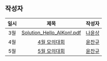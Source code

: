 ## 작성자

|일시|제목|작성자|
|:-:|:-:|:-:|
|3월|[Solution_Hello_AlKon!.pdf](Solution_Hello_AlKon!.pdf)|[나윤상](https://github.com/nayounsang)|
|4월|[4월 모의대회](Solution_April_Practice.pdf)|[윤찬규](https://github.com/dldyou)|
|5월|[5월 모의대회](Solution_May_Practice.pdf)|[윤찬규](https://github.com/dldyou)|
